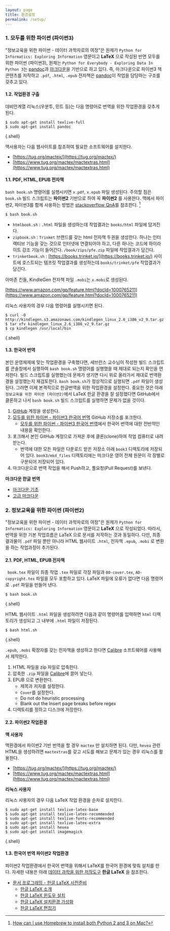 ```yaml
---
layout: page
title: 환경설정
permalink: /setup/
---
```


### 1. 모두를 위한 파이썬 (파이썬3)

"정보교육을 위한 파이썬 - 데이터 과학자로의 여정"은 
원제가 `Python for Informatics: Exploring Information` 영문이고 **LaTeX** 으로 작성된 반면 모두를 위한 파이썬 (파이썬3), 원제는 `Python for Everybody - Exploring Data In Python 3`는 [pandoc](http://pandoc.org/)과 [마크다운](https://daringfireball.net/projects/markdown/)을 기반으로 하고 있다. 즉, 마크다운으로 파이썬3 책 콘텐츠를 저작하고 `.pdf`, `.html`, `.epub` 전자책은 [pandoc](http://pandoc.org/)이 작업을 담당하는 구조를 갖추고 있다.

#### 1.2. 작업환경 구출

데비안계열 리눅스(우분투, 민트 등)는 다음 명령어로 번역을 위한 작업환경을 갖추게 된다.

~~~ 
$ sudo apt-get install texlive-full
$ sudo apt-get install pandoc
~~~
{.shell}

맥사용자는 다음 웹사이트를 참조하여 필요한 소프트웨어를 설치한다.

- [https://tug.org/mactex/](https://tug.org/mactex/)
- [https://www.tug.org/mactex/mactextras.html](https://www.tug.org/mactex/mactextras.html)

#### 1.1. PDF, HTML, EPUB 전자책 

`bash book.sh` 명령어를 실행시키면 `x.pdf`, `x.epub` 파일 생성된다. 주의할 점은 `book.sh` 빌드 스크립트는 **파이썬2** 기반으로 하여 꼭 **파이썬2** 를 사용한다. 맥에서 파이썬2, 파이썬3를 함께 사용하는 방법은 [stackoverflow QnA](http://stackoverflow.com/questions/18671253/how-can-i-use-homebrew-to-install-both-python-2-and-3-on-mac)를 참조한다.
[^python2-python3]

[^python2-python3]: [How can I use Homebrew to install both Python 2 and 3 on Mac?](http://stackoverflow.com/questions/18671253/how-can-i-use-homebrew-to-install-both-python-2-and-3-on-mac)

~~~ 
$ bash book.sh
~~~

- `htmlbook.sh` : `.html` 파일을 생성하는데 작업결과는 `books/html` 파일에 담겨진다.
- `zipbook.sh` : `Trinket` 브랜드를 갖는 html 전자책 두권을 생성한다. 하나는 인터랙티브 기능을 갖는 것으로 인터넷에 연결되어야 하고, 다른 하나는 코드에 하이라이트 강조 기능이 들어간다. `/book/zips/pfe.zip` 파일에 작업결과가 담긴다.
- `trinketbook.sh` : [https://books.trinket.io/](https://books.trinket.io/) 사이트에 호스트되는 템프릿 작업결과를 생성하는데 `books/trinket/pfe` 작업결과가 담긴다.

아마존 킨들, KindleGen 전자책 파일 `.mobi`는 `x.mobi`로 생성된다. 

[https://www.amazon.com/gp/feature.html?docId=1000765211](https://www.amazon.com/gp/feature.html?docId=1000765211)

리눅스 사용자의 경우 다음 명령어를 실행시키면 된다.

~~~
$ curl -O http://kindlegen.s3.amazonaws.com/kindlegen_linux_2.6_i386_v2_9.tar.gz
$ tar xfv kindlegen_linux_2.6_i386_v2_9.tar.gz 
$ cp kindlegen /usr/local/bin
~~~
{.shell}

#### 1.3. 한국어 번역

본인 운영체제에 맞는 작업환경을 구축했다면, 세브란스 교수님이 작성한 빌드 스크립트를 콘솔창에서 실행하여 `bash book.sh` 명령어를 실행했을 때 제대로 되는지 확인을 먼저한다. 빌드 스크립트를 실행했는데 문제가 생기면 다시 위로 올라가서 제대로 번역환경을 설정했는지 재검토한다. `bash book.sh`가 정상적으로 실행되면 `.pdf` 파일이 생성된다. 그러면 이제 본격적으로 한글번역을 위한 작업환경을 설정한다. 중요한 것은 아래 `정보교육을 위한 파이썬 (파이썬2)`에서 LaTeX 한글 환경을 잘 설정했다면 GitHub에서 클론하고 나서 `bash book.sh` 빌드 스크립트를 실행하면 문제가 없을 것이다.

1. [GitHub](https://github.com) 계정을 생성한다.
1. [모두를 위한 파이썬 - 파이썬3 한국어 번역](https://github.com/statkclee/pythonlearn-kr) GitHub 저장소를 포크한다.
    - [모두를 위한 파이썬 - 파이썬3 한국어 번역](https://statkclee.github.io/pythonlearn-kr)에서 한국어 번역에 대한 전반적인 내용을 확인한다.
1. 포크해서 본인 GitHub 계정으로 가져온 후에 클론(clone)하여 작업 컴퓨터로 내려받는다.
    - 번역에 대한 모든 파일은 다운로드 받은 저장소 아래 `book3` 디렉토리에 저장되어 있다. `book3/mkd_files` 디렉토리에는 마크다운 영어 전체 원문이 각 장별로 구분되어 저장되어 있다. 
1. 마크다운으로 번역 작업을 해서 Push하고, 풀요청(Pull Request)를 보낸다.

**마크다운 한글 번역**

- [마크다운 기초](http://statkclee.github.io/modern-scientific-authoring/02-markdown-kr.html)
- [고급 마크다운](http://statkclee.github.io/modern-scientific-authoring/03-advanced-kr.html)


### 2. 정보교육을 위한 파이썬 (파이썬2)

"정보교육을 위한 파이썬 - 데이터 과학자로의 여정"은 
원제가 `Python for Informatics: Exploring Information` 영문이고 **LaTeX** 으로 작성되었다.
따라서, 번역을 위한 기본 작업흐름은 LaTeX 으로 문서를 저작하는 것과 동일하다. 다만, 최종 결과물이 `.pdf` 파일 뿐만 아니라 HTML 웹사이트 `.html`, 전자책 `.epub`, `.mobi` 로 변환을 하는 작업과정이 추가된다.

#### 2.1. PDF, HTML, EPUB 전자책 

` book.tex` 파일이 최종 작업 `.tex` 파일로 각장 파일과 `00-cover.tex`, `AD-copyright.tex` 파일을 모두 포함하고 있다. LaTeX 파일에 오류가 없다면 다음 명령어로 `.pdf` 파일을 만들어 낸다.

~~~ 
$ bash book.sh
~~~ 
{.shell}

HTML 웹사이트 `.html` 파일을 생성하려면 다음과 같이 명령어를 입력하면 `html` 디렉토리가 생성되고 그 내부에 `.html` 파일이 저장된다.

~~~ 
$ bash html.sh
~~~ 
{.shell}

`.epub`, `.mobi` 확장자를 갖는 전자책을 생성하고 한다면 [Calibre](http://www.calibre-ebook.com/) 소프트웨어를 사용해서 제작한다.

1. HTML 파일을 zip 파일로 압축한다.
1. 압축한 `.zip` 파일을 [Calibre](http://www.calibre-ebook.com/)에 끌어 넣는다.
1. EPUB 으로 변환한다.
    - 제목과 저자를 설정한다.
    - `Cover`를 설정한다.
    - Do not do heuristic processing
    - Blank out the Insert page breaks before regex
1. 디렉토리를 정하고 디스크에 저장한다.

#### 2.2. 파이썬2 작업환경 

**맥 사용자**

맥환경에서 파이썬2 기반 번역을 할 경우 `mactex` 만 설치하면 된다. 다만, `hevea` 관련 HTML을 생성하려면 `mactextras`를 갖고 시도를 해보고 문제가 있는 경우 리눅스를 활용한다.

- [https://tug.org/mactex/](https://tug.org/mactex/)
- [https://www.tug.org/mactex/mactextras.html](https://www.tug.org/mactex/mactextras.html)

**리눅스 사용자**

리눅스 사용자의 경우 다음 LaTeX 작업 환경을 순차로 설치한다.

~~~ 
$ sudo apt-get install texlive-latex-base
$ sudo apt-get install texlive-latex-recommended
$ sudo apt-get install texlive-fonts-recommended 
$ sudo apt-get install texlive-latex-extra
$ sudo apt-get install hevea
$ sudo apt-get install imagemagick
~~~ 
{.shell}

#### 1.3. 한국어 번역 파이썬2 작업환경 

파이썬2 작업환경에서 한국어 번역을 위해서 LaTeX를 한국어 환경에 맞춰 설치를 한다. 자세한 내용은 아래 [데이터 과학을 위한 저작도구](https://statkclee.github.io/ds-authoring/) **한글 LaTeX** 을 참조한다.

- [문서 프로그래밍 - 한글 LaTeX 사전준비](https://statkclee.github.io/ds-authoring/latex.html)
    - [한글 LaTeX 소개](https://statkclee.github.io/ds-authoring/latex-intro.html)
    - [한글 LaTeX 윈도우 설치](https://statkclee.github.io/ds-authoring/latex-install-windows.html)
    - [한글 LaTeX 설치환경 가상화](https://statkclee.github.io/ds-authoring/latex-virtual.html)
    - [한글 LaTeX 편집기](https://statkclee.github.io/ds-authoring/latex-utils.html)


